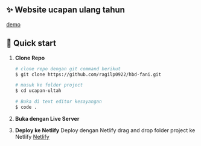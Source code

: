 ## ✨ Website ucapan ulang tahun

[demo](https://hbd-jubed.netlify.app/)

## 🚀 Quick start

1. **Clone Repo**

   ```bash
   # clone repo dengan git command berikut
   $ git clone https://github.com/ragilp0922/hbd-fani.git

   # masuk ke folder project
   $ cd ucapan-ultah

   # Buka di text editor kesayangan
   $ code .
   ```

2. **Buka dengan Live Server**

3. **Deploy ke Netlify**
   Deploy dengan Netlify drag and drop folder project ke Netlify [Netlify](https://www.netlify.com/)
